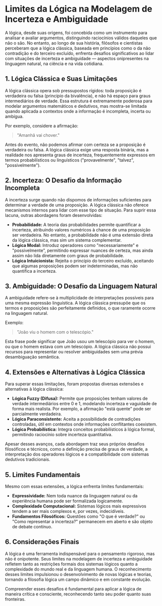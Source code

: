 # Limites da Lógica na Modelagem de Incerteza e Ambiguidade

A lógica, desde suas origens, foi concebida como um instrumento para analisar e avaliar argumentos, distinguindo raciocínios válidos daqueles que não o são. No entanto, ao longo de sua história, filósofos e cientistas perceberam que a lógica clássica, baseada em princípios como o da não contradição e do terceiro excluído, enfrenta desafios significativos ao lidar com situações de incerteza e ambiguidade — aspectos onipresentes na linguagem natural, na ciência e na vida cotidiana.

## 1. Lógica Clássica e Suas Limitações

A lógica clássica opera sob pressupostos rígidos: toda proposição é verdadeira ou falsa (princípio da bivalência), e não há espaço para graus intermediários de verdade. Essa estrutura é extremamente poderosa para modelar argumentos matemáticos e dedutivos, mas mostra-se limitada quando aplicada a contextos onde a informação é incompleta, incerta ou ambígua.

Por exemplo, considere a afirmação:  
> "Amanhã vai chover."

Antes do evento, não podemos afirmar com certeza se a proposição é verdadeira ou falsa. A lógica clássica exige uma resposta binária, mas a realidade nos apresenta graus de incerteza, frequentemente expressos em termos probabilísticos ou linguísticos ("provavelmente", "talvez", "possivelmente").

## 2. Incerteza: O Desafio da Informação Incompleta

A incerteza surge quando não dispomos de informações suficientes para determinar a verdade de uma proposição. A lógica clássica não oferece mecanismos internos para lidar com esse tipo de situação. Para suprir essa lacuna, outras abordagens foram desenvolvidas:

- **Probabilidade:** A teoria das probabilidades permite quantificar a incerteza, atribuindo valores numéricos à chance de uma proposição ser verdadeira. No entanto, a probabilidade não é uma extensão direta da lógica clássica, mas sim um sistema complementar.
- **Lógica Modal:** Introduz operadores como "necessariamente" e "possivelmente", permitindo expressar nuances de certeza, mas ainda assim não lida diretamente com graus de probabilidade.
- **Lógica Intuicionista:** Rejeita o princípio do terceiro excluído, aceitando que algumas proposições podem ser indeterminadas, mas não quantifica a incerteza.

## 3. Ambiguidade: O Desafio da Linguagem Natural

A ambiguidade refere-se à multiplicidade de interpretações possíveis para uma mesma expressão linguística. A lógica clássica pressupõe que os termos e proposições são perfeitamente definidos, o que raramente ocorre na linguagem natural.

Exemplo:  
> "João viu o homem com o telescópio."

Esta frase pode significar que João usou um telescópio para ver o homem, ou que o homem estava com um telescópio. A lógica clássica não possui recursos para representar ou resolver ambiguidades sem uma prévia desambiguação semântica.

## 4. Extensões e Alternativas à Lógica Clássica

Para superar essas limitações, foram propostas diversas extensões e alternativas à lógica clássica:

- **Lógica Fuzzy (Difusa):** Permite que proposições tenham valores de verdade intermediários entre 0 e 1, modelando incerteza e vaguidade de forma mais realista. Por exemplo, a afirmação "está quente" pode ser parcialmente verdadeira.
- **Lógica Paraconsistente:** Aceita a possibilidade de contradições controladas, útil em contextos onde informações conflitantes coexistem.
- **Lógica Probabilística:** Integra conceitos probabilísticos à lógica formal, permitindo raciocínio sobre incerteza quantitativa.

Apesar desses avanços, cada abordagem traz seus próprios desafios filosóficos e técnicos, como a definição precisa de graus de verdade, a interpretação dos operadores lógicos e a compatibilidade com sistemas dedutivos tradicionais.

## 5. Limites Fundamentais

Mesmo com essas extensões, a lógica enfrenta limites fundamentais:

- **Expressividade:** Nem toda nuance da linguagem natural ou da experiência humana pode ser formalizada logicamente.
- **Complexidade Computacional:** Sistemas lógicos mais expressivos tendem a ser mais complexos e, por vezes, indecidíveis.
- **Fundamentos Filosóficos:** Questões como "O que é verdade?" ou "Como representar a incerteza?" permanecem em aberto e são objeto de debate contínuo.

## 6. Considerações Finais

A lógica é uma ferramenta indispensável para o pensamento rigoroso, mas não é onipotente. Seus limites na modelagem de incerteza e ambiguidade refletem tanto as restrições formais dos sistemas lógicos quanto a complexidade do mundo real e da linguagem humana. O reconhecimento desses limites impulsionou o desenvolvimento de novas lógicas e teorias, tornando a filosofia lógica um campo dinâmico e em constante evolução.

Compreender esses desafios é fundamental para aplicar a lógica de maneira crítica e consciente, reconhecendo tanto seu poder quanto suas fronteiras.